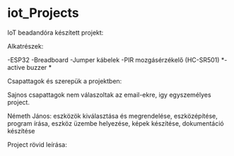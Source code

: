 # iot_Projects
IoT beadandóra készített projekt:

Alkatrészek:

-ESP32
-Breadboard
-Jumper kábelek
-PIR mozgásérzékelő (HC-SR501)
*-active buzzer *

Csapattagok és szerepük a projektben:

Sajnos csapattagok nem válaszoltak az email-ekre, igy egyszemélyes project.

Németh János:
eszközök kiválasztása és megrendelése, eszközépítése, program írása, eszköz üzembe helyezése, képek készítése, dokumentáció készítése

Project rövid leírása:
